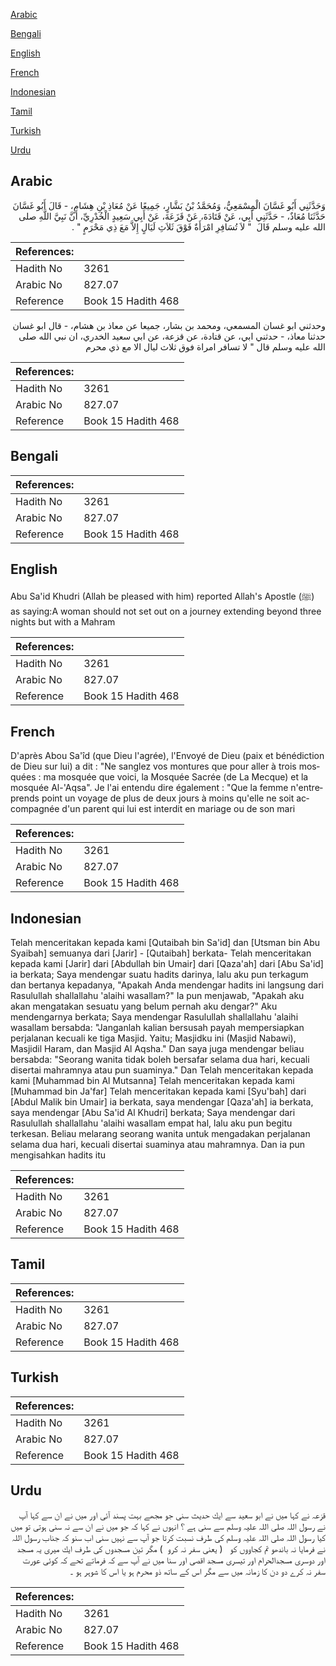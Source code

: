 [Arabic](#arabic)

[Bengali](#bengali)

[English](#english)

[French](#french)

[Indonesian](#indonesian)

[Tamil](#tamil)

[Turkish](#turkish)

[Urdu](#urdu)

## Arabic


<div dir="rtl" lang="ar" style={{fontSize:'larger',backgroundColor:'#f8f9fa',padding:20}}>
وَحَدَّثَنِي أَبُو غَسَّانَ الْمِسْمَعِيُّ، وَمُحَمَّدُ بْنُ بَشَّارٍ، جَمِيعًا عَنْ مُعَاذِ بْنِ هِشَامٍ، - قَالَ أَبُو غَسَّانَ حَدَّثَنَا مُعَاذٌ، - حَدَّثَنِي أَبِي، عَنْ قَتَادَةَ، عَنْ قَزَعَةَ، عَنْ أَبِي سَعِيدٍ الْخُدْرِيِّ، أَنَّ نَبِيَّ اللَّهِ صلى الله عليه وسلم قَالَ ‏ "‏ لاَ تُسَافِرِ امْرَأَةٌ فَوْقَ ثَلاَثِ لَيَالٍ إِلاَّ مَعَ ذِي مَحْرَمٍ ‏"‏ ‏.‏
</div>
<div style={{backgroundColor:'#f8f9fa',padding:20, marginBottom: 10}}><table> <thead> <tr> <th>References:</th> <th></th> </tr> </thead> <tbody><tr><td>Hadith No</td><td>3261</td></tr><tr><td>Arabic No</td><td>827.07</td></tr><tr><td>Reference</td><td>Book 15 Hadith 468</td></tr></tbody></table></div>


<div dir="rtl" lang="ar" style={{fontSize:'larger',backgroundColor:'#f8f9fa',padding:20}}>
وحدثني ابو غسان المسمعي، ومحمد بن بشار، جميعا عن معاذ بن هشام، - قال ابو غسان حدثنا معاذ، - حدثني ابي، عن قتادة، عن قزعة، عن ابي سعيد الخدري، ان نبي الله صلى الله عليه وسلم قال " لا تسافر امراة فوق ثلاث ليال الا مع ذي محرم
</div>
<div style={{backgroundColor:'#f8f9fa',padding:20, marginBottom: 10}}><table> <thead> <tr> <th>References:</th> <th></th> </tr> </thead> <tbody><tr><td>Hadith No</td><td>3261</td></tr><tr><td>Arabic No</td><td>827.07</td></tr><tr><td>Reference</td><td>Book 15 Hadith 468</td></tr></tbody></table></div>

## Bengali


<div dir="ltr" lang="bn" style={{fontSize:'larger',backgroundColor:'#f8f9fa',padding:20}}>

</div>
<div style={{backgroundColor:'#f8f9fa',padding:20, marginBottom: 10}}><table> <thead> <tr> <th>References:</th> <th></th> </tr> </thead> <tbody><tr><td>Hadith No</td><td>3261</td></tr><tr><td>Arabic No</td><td>827.07</td></tr><tr><td>Reference</td><td>Book 15 Hadith 468</td></tr></tbody></table></div>

## English


<div dir="ltr" lang="en" style={{fontSize:'larger',backgroundColor:'#f8f9fa',padding:20}}>
Abu Sa'id Khudri (Allah be pleased with him) reported Allah's Apostle (ﷺ) as saying:A woman should not set out on a journey extending beyond three nights but with a Mahram
</div>
<div style={{backgroundColor:'#f8f9fa',padding:20, marginBottom: 10}}><table> <thead> <tr> <th>References:</th> <th></th> </tr> </thead> <tbody><tr><td>Hadith No</td><td>3261</td></tr><tr><td>Arabic No</td><td>827.07</td></tr><tr><td>Reference</td><td>Book 15 Hadith 468</td></tr></tbody></table></div>

## French


<div dir="ltr" lang="fr" style={{fontSize:'larger',backgroundColor:'#f8f9fa',padding:20}}>
D'après Abou Sa'îd (que Dieu l'agrée), l'Envoyé de Dieu (paix et bénédiction de Dieu sur lui) a dit : "Ne sanglez vos montures que pour aller à trois mosquées : ma mosquée que voici, la Mosquée Sacrée (de La Mecque) et la mosquée Al-'Aqsa". Je l'ai entendu dire également : "Que la femme n'entreprends point un voyage de plus de deux jours à moins qu'elle ne soit accompagnée d'un parent qui lui est interdit en mariage ou de son mari
</div>
<div style={{backgroundColor:'#f8f9fa',padding:20, marginBottom: 10}}><table> <thead> <tr> <th>References:</th> <th></th> </tr> </thead> <tbody><tr><td>Hadith No</td><td>3261</td></tr><tr><td>Arabic No</td><td>827.07</td></tr><tr><td>Reference</td><td>Book 15 Hadith 468</td></tr></tbody></table></div>

## Indonesian


<div dir="ltr" lang="id" style={{fontSize:'larger',backgroundColor:'#f8f9fa',padding:20}}>
Telah menceritakan kepada kami [Qutaibah bin Sa'id] dan [Utsman bin Abu Syaibah] semuanya dari [Jarir] - [Qutaibah] berkata- Telah menceritakan kepada kami [Jarir] dari [Abdullah bin Umair] dari [Qaza'ah] dari [Abu Sa'id] ia berkata; Saya mendengar suatu hadits darinya, lalu aku pun terkagum dan bertanya kepadanya, "Apakah Anda mendengar hadits ini langsung dari Rasulullah shallallahu 'alaihi wasallam?" Ia pun menjawab, "Apakah aku akan mengatakan sesuatu yang belum pernah aku dengar?" Aku mendengarnya berkata; Saya mendengar Rasulullah shallallahu 'alaihi wasallam bersabda: "Janganlah kalian bersusah payah mempersiapkan perjalanan kecuali ke tiga Masjid. Yaitu; Masjidku ini (Masjid Nabawi), Masjidil Haram, dan Masjid Al Aqsha." Dan saya juga mendengar beliau bersabda: "Seorang wanita tidak boleh bersafar selama dua hari, kecuali disertai mahramnya atau pun suaminya." Dan Telah menceritakan kepada kami [Muhammad bin Al Mutsanna] Telah menceritakan kepada kami [Muhammad bin Ja'far] Telah menceritakan kepada kami [Syu'bah] dari [Abdul Malik bin Umair] ia berkata, saya mendengar [Qaza'ah] ia berkata, saya mendengar [Abu Sa'id Al Khudri] berkata; Saya mendengar dari Rasulullah shallallahu 'alaihi wasallam empat hal, lalu aku pun begitu terkesan. Beliau melarang seorang wanita untuk mengadakan perjalanan selama dua hari, kecuali disertai suaminya atau mahramnya. Dan ia pun mengisahkan hadits itu
</div>
<div style={{backgroundColor:'#f8f9fa',padding:20, marginBottom: 10}}><table> <thead> <tr> <th>References:</th> <th></th> </tr> </thead> <tbody><tr><td>Hadith No</td><td>3261</td></tr><tr><td>Arabic No</td><td>827.07</td></tr><tr><td>Reference</td><td>Book 15 Hadith 468</td></tr></tbody></table></div>

## Tamil


<div dir="ltr" lang="ta" style={{fontSize:'larger',backgroundColor:'#f8f9fa',padding:20}}>

</div>
<div style={{backgroundColor:'#f8f9fa',padding:20, marginBottom: 10}}><table> <thead> <tr> <th>References:</th> <th></th> </tr> </thead> <tbody><tr><td>Hadith No</td><td>3261</td></tr><tr><td>Arabic No</td><td>827.07</td></tr><tr><td>Reference</td><td>Book 15 Hadith 468</td></tr></tbody></table></div>

## Turkish


<div dir="ltr" lang="tr" style={{fontSize:'larger',backgroundColor:'#f8f9fa',padding:20}}>

</div>
<div style={{backgroundColor:'#f8f9fa',padding:20, marginBottom: 10}}><table> <thead> <tr> <th>References:</th> <th></th> </tr> </thead> <tbody><tr><td>Hadith No</td><td>3261</td></tr><tr><td>Arabic No</td><td>827.07</td></tr><tr><td>Reference</td><td>Book 15 Hadith 468</td></tr></tbody></table></div>

## Urdu


<div dir="rtl" lang="ur" style={{fontSize:'larger',backgroundColor:'#f8f9fa',padding:20}}>
قزعہ ‌نے ‌كہا ‌میں ‌نے ‌ابو ‌سعید ‌سے ‌ایك ‌حدیث ‌سنی ‌جو ‌مجھے ‌بہت ‌پسند ‌آئی ‌اور ‌میں ‌نے ‌ان ‌سے ‌كہا ‌آپ ‌نے ‌رسول ‌اللہ ‌صلی ‌اللہ ‌علیہ ‌وسلم ‌سے ‌سنی ‌ہے ‌؟ ‌انہوں ‌نے ‌كہا ‌كہ ‌جو ‌میں ‌نے ‌ان ‌سے ‌نہ ‌سنی ‌ہوتی ‌تو ‌میں ‌كیا ‌رسول ‌اللہ ‌صلی ‌اللہ ‌علیہ ‌وسلم ‌كی ‌طرف ‌نسبت ‌كرتا ‌جو ‌آپ ‌سے ‌نہیں ‌سنی ‌اب ‌سنو ‌كہ ‌جناب ‌رسول ‌اللہ ‌نے ‌فرمایا ‌نہ ‌باندھو ‌تم ‌كجاووں ‌كو ‌ ‌ ( ‌یعنی ‌سفر ‌نہ ‌كرو ‌ ) ‌مگر ‌تین ‌مسجدوں ‌كی ‌طرف ‌ایك ‌میری ‌یہ ‌مسجد ‌اور ‌دوسری ‌مسجدالحرام ‌اور ‌تیسری ‌مسجد ‌اقصی ‌اور ‌سنا ‌میں ‌نے ‌آپ ‌سے ‌كہ ‌فرماتے ‌تحے ‌كہ ‌كوئی ‌عورت ‌سفر ‌نہ ‌كرے ‌دو ‌دن ‌كا ‌زمانہ ‌میں ‌سے ‌مگر ‌اس ‌كے ‌ساتھ ‌ذو ‌محرم ‌ہو ‌یا ‌اس ‌كا ‌شوہر ‌ہو ‌۔
</div>
<div style={{backgroundColor:'#f8f9fa',padding:20, marginBottom: 10}}><table> <thead> <tr> <th>References:</th> <th></th> </tr> </thead> <tbody><tr><td>Hadith No</td><td>3261</td></tr><tr><td>Arabic No</td><td>827.07</td></tr><tr><td>Reference</td><td>Book 15 Hadith 468</td></tr></tbody></table></div>